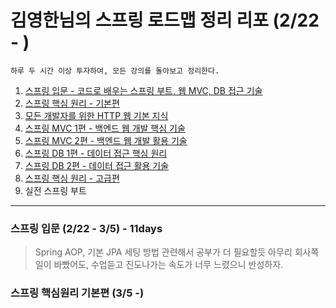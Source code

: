 # 김영한님의 스프링 로드맵 정리 리포 (2/22 - )
```
하루 두 시간 이상 투자하여, 모든 강의를 돌아보고 정리한다.
```
1. [스프링 입문 - 코드로 배우는 스프링 부트, 웹 MVC, DB 접근 기술](https://www.inflearn.com/course/스프링-입문-스프링부트)
2. [스프링 핵심 원리 - 기본편](https://www.inflearn.com/course/스프링-핵심-원리-기본편) 
3. [모든 개발자를 위한 HTTP 웹 기본 지식](https://www.inflearn.com/course/http-웹-네트워크)
4. [스프링 MVC 1편 - 백엔드 웹 개발 핵심 기술](https://www.inflearn.com/course/스프링-mvc-1) 
5. [스프링 MVC 2편 - 백엔드 웹 개발 활용 기술](https://www.inflearn.com/course/스프링-mvc-2)
6. [스프링 DB 1편 - 데이터 접근 핵심 원리](https://www.inflearn.com/course/스프링-db-1)
7. [스프링 DB 2편 - 데이터 접근 활용 기술](https://www.inflearn.com/course/스프링-db-2)
8. [스프링 핵심 원리 - 고급편](https://www.inflearn.com/course/스프링-핵심-원리-고급편)
9. 실전 스프링 부트

---
###  스프링 입문 (2/22 - 3/5) - 11days
> Spring AOP, 기본 JPA 세팅 방법 관련해서 공부가 더 필요할듯
> 아무리 회사쪽 일이 바빴어도, 수업듣고 진도나가는 속도가 너무 느렸으니 반성하자.

###  스프링 핵심원리 기본편 (3/5 -)